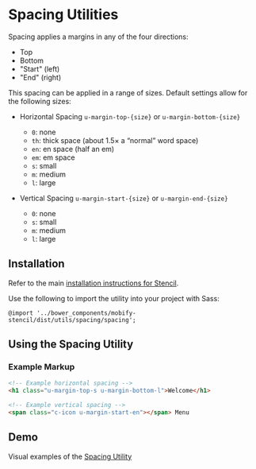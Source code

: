 # Spacing Utilities

Spacing applies a margins in any of the four directions:

- Top
- Bottom
- "Start" (left)
- "End" (right)

This spacing can be applied in a range of sizes. Default settings allow for the following sizes:

- Horizontal Spacing `u-margin-top-{size}` or `u-margin-bottom-{size}`
    - `0`:  none
    - `th`: thick space (about 1.5× a “normal” word space)
    - `en`: en space (half an em)
    - `em`: em space
    - `s`:  small
    - `m`:  medium
    - `l`:  large

- Vertical Spacing  `u-margin-start-{size}` or `u-margin-end-{size}`
    - `0`: none
    - `s`: small
    - `m`: medium
    - `l`: large


## Installation

Refer to the main [installation instructions for Stencil](https://github.com/mobify/stencil#installation).

Use the following to import the utility into your project with Sass:

```
@import '../bower_components/mobify-stencil/dist/utils/spacing/spacing';
```


## Using the Spacing Utility


### Example Markup

```html
<!-- Example horizontal spacing -->
<h1 class="u-margin-top-s u-margin-bottom-l">Welcome</h1>

<!-- Example vertical spacing -->
<span class="c-icon u-margin-start-en"></span> Menu
```


## Demo

Visual examples of the [Spacing Utility](https://mobify.github.io/stencil/visual/utils/spacing/index.html)
